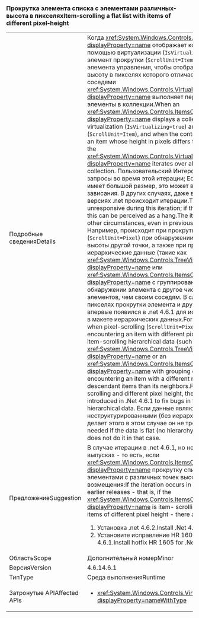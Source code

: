 ### <a name="item-scrolling-a-flat-list-with-items-of-different-pixel-height"></a><span data-ttu-id="8e1f5-101">Прокрутка элемента списка с элементами различных-высота в пикселях</span><span class="sxs-lookup"><span data-stu-id="8e1f5-101">Item-scrolling a flat list with items of different pixel-height</span></span>

|   |   |
|---|---|
|<span data-ttu-id="8e1f5-102">Подробные сведения</span><span class="sxs-lookup"><span data-stu-id="8e1f5-102">Details</span></span>|<span data-ttu-id="8e1f5-103">Когда <xref:System.Windows.Controls.ItemsControl?displayProperty=name> отображает коллекцию с помощью виртуализации (<code>IsVirtualizing=true</code>) и элемент прокрутки (<code>ScrollUnit=Item</code>), и при прокрутке элемента управления, чтобы отобразить элемент высоту в пикселях которого отличается от его соседями <xref:System.Windows.Controls.VirtualizingStackPanel?displayProperty=name> выполняет перебор всех элементы в коллекции.</span><span class="sxs-lookup"><span data-stu-id="8e1f5-103">When an <xref:System.Windows.Controls.ItemsControl?displayProperty=name> displays a collection using virtualization (<code>IsVirtualizing=true</code>) and item- scrolling (<code>ScrollUnit=Item</code>), and when the control scrolls to display an item whose height in pixels differs from its neighbors, the <xref:System.Windows.Controls.VirtualizingStackPanel?displayProperty=name> iterates over all items in the collection.</span></span> <span data-ttu-id="8e1f5-104">Пользовательский Интерфейс не отвечает на запросы во время этой итерации; Если коллекция имеет большой размер, это может восприниматься как зависания. В других случаях, даже в предыдущих версиях .net происходит итерации.</span><span class="sxs-lookup"><span data-stu-id="8e1f5-104">The UI is unresponsive during this iteration; if the collection is large, this can be perceived as a hang.The iteration occurs in other circumstances, even in previous .Net releases.</span></span> <span data-ttu-id="8e1f5-105">Например, происходит при прокрутке пикселей (<code>ScrollUnit=Pixel</code>) при обнаружении элемента с высоты другой точки, а также при прокрутке элемента иерархические данные (такие как <xref:System.Windows.Controls.TreeView?displayProperty=name> или <xref:System.Windows.Controls.ItemsControl?displayProperty=name> с группированием включен) при обнаружении элемента с другое число потомков элементов, чем своим соседям. В случае высота в пикселях прокрутки элемента и другой итерации впервые появился в .net 4.6.1 для исправления ошибок в макете иерархических данных.</span><span class="sxs-lookup"><span data-stu-id="8e1f5-105">For example, it occurs when pixel-scrolling (<code>ScrollUnit=Pixel</code>) upon encountering an item with different pixel height, and when item-scrolling hierarchical data (such as a <xref:System.Windows.Controls.TreeView?displayProperty=name> or an <xref:System.Windows.Controls.ItemsControl?displayProperty=name> with grouping enabled) upon encountering an item with a different number of descendant items than its neighbors.For the case of item-scrolling and different pixel height, the iteration was introduced in .Net 4.6.1 to fix bugs in the layout of hierarchical data.</span></span>  <span data-ttu-id="8e1f5-106">Если данные являются неструктурированными (без иерархии) и .net 4.6.2 не делает этого в этом случае он не требуется.</span><span class="sxs-lookup"><span data-stu-id="8e1f5-106">It is not needed if the data is flat (no hierarchy), and .Net 4.6.2 does not do it in that case.</span></span>|
|<span data-ttu-id="8e1f5-107">Предложение</span><span class="sxs-lookup"><span data-stu-id="8e1f5-107">Suggestion</span></span>|<span data-ttu-id="8e1f5-108">В случае итерации в .net 4.6.1, но не в более ранних выпусках - то есть, если <xref:System.Windows.Controls.ItemsControl?displayProperty=name> прокрутку списка элементов-элементами с различных точек высота -, двух возмещения:</span><span class="sxs-lookup"><span data-stu-id="8e1f5-108">If the iteration occurs in .Net 4.6.1 but not in earlier releases - that is, if the <xref:System.Windows.Controls.ItemsControl?displayProperty=name> is item- scrolling a flat list with items of different pixel height - there are two remedies:</span></span><ol><li><span data-ttu-id="8e1f5-109">Установка .net 4.6.2.</span><span class="sxs-lookup"><span data-stu-id="8e1f5-109">Install .Net 4.6.2.</span></span></li><li><span data-ttu-id="8e1f5-110">Установите исправление HR 1605 для .net 4.6.1.</span><span class="sxs-lookup"><span data-stu-id="8e1f5-110">Install hotfix HR 1605 for .Net 4.6.1.</span></span></li></ol>|
|<span data-ttu-id="8e1f5-111">Область</span><span class="sxs-lookup"><span data-stu-id="8e1f5-111">Scope</span></span>|<span data-ttu-id="8e1f5-112">Дополнительный номер</span><span class="sxs-lookup"><span data-stu-id="8e1f5-112">Minor</span></span>|
|<span data-ttu-id="8e1f5-113">Версия</span><span class="sxs-lookup"><span data-stu-id="8e1f5-113">Version</span></span>|<span data-ttu-id="8e1f5-114">4.6.1</span><span class="sxs-lookup"><span data-stu-id="8e1f5-114">4.6.1</span></span>|
|<span data-ttu-id="8e1f5-115">Тип</span><span class="sxs-lookup"><span data-stu-id="8e1f5-115">Type</span></span>|<span data-ttu-id="8e1f5-116">Среда выполнения</span><span class="sxs-lookup"><span data-stu-id="8e1f5-116">Runtime</span></span>|
|<span data-ttu-id="8e1f5-117">Затронутые API</span><span class="sxs-lookup"><span data-stu-id="8e1f5-117">Affected APIs</span></span>|<ul><li><xref:System.Windows.Controls.VirtualizingStackPanel?displayProperty=nameWithType></li></ul>|

